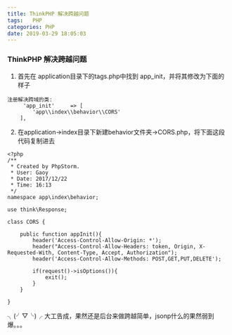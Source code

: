 ```yaml
---
title: ThinkPHP 解决跨越问题
tags:   PHP
categories: PHP
date: 2019-03-29 18:05:03
---
```


### ThinkPHP 解决跨越问题

1. 首先在 application目录下的tags.php中找到 app_init，并将其修改为下面的样子
```
注册解决跨域的类:
     'app_init'     => [
        'app\\index\\behavior\\CORS'
    ],
```
<!--more-->

2. 在application->index目录下新建behavior文件夹->CORS.php，将下面这段代码复制进去
```
<?php
/**
 * Created by PhpStorm.
 * User: Gaoy
 * Date: 2017/12/22
 * Time: 16:13
 */
namespace app\index\behavior;

use think\Response;

class CORS {

    public function appInit(){
        header('Access-Control-Allow-Origin: *');
        header("Access-Control-Allow-Headers: token, Origin, X-Requested-With, Content-Type, Accept, Authorization");
        header('Access-Control-Allow-Methods: POST,GET,PUT,DELETE');

        if(request()->isOptions()){
            exit();
        }
    }

}
```
╮(╯▽╰)╭ 大工告成，果然还是后台来做跨越简单，jsonp什么的果然弱到爆。。。